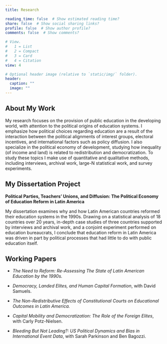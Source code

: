```yaml
---
title: Research

reading_time: false  # Show estimated reading time?
share: false  # Show social sharing links?
profile: false  # Show author profile?
comments: false  # Show comments?

# View.
#   1 = List
#   2 = Compact
#   3 = Card
#   4 = Citation
view: 4

# Optional header image (relative to `static/img/` folder).
header:
  caption: ""
  image: ""
---
```


## About My Work

My research focuses on the provision of public education in the developing world, with attention to the political origins of education systems. I emphasize how political choices regarding education are a result of the interaction between the political alignments of interest groups, electoral incentives, and international factors such as policy diffusion. I also specialize in the political economy of development, studying how inequality (of income and land) is related to redistribution and democratization. To study these topics I make use of quantitative and qualitative methods, including interviews, archival work, large-N statistical work, and survey experiments.

## My Dissertation Project 

**Political Parties, Teachers’ Unions, and Diffusion: The Political Economy of Education Reform in Latin America**

My dissertation examines why and how Latin American countries reformed their education systems in the 1990s. Drawing on a statistical analysis of 18 countries over 20 years, in-depth case studies of three countries supported by interviews and archival work, and a conjoint experiment performed on education bureaucrats, I conclude that education reform in Latin America was driven in part by political processes that had little to do with public education itself. 

## Working Papers 

* _The Need to Reform: Re-Assessing The State of Latin American Education by the 1990s._

* _Democracy, Landed Elites, and Human Capital Formation_, with David Samuels.  

* _The Non-Redistributive Effects of Constitutional Courts on Educational Outcomes in Latin America._

* _Capital Mobility and Democratization: The Role of the Foreign Elites_, with Carly Potz-Nielsen.

* _Bleeding But Not Leading?: US Political Dynamics and Bias in International Event Data_, with Sarah Parkinson and Ben Bagozzi.

